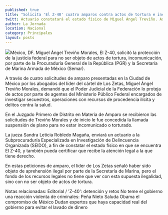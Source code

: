 ```yaml
---
published: true
title: "Solicita 'El Z-40' cuatro amparos contra actos de tortura e incomunicación"
twitt: Actuario constatará el estado físico de Miguel Ángel Treviño. Aseguró en sus peticiones haber sido objeto de aprehensión ilegal por parte de la Marina.
author: La Jornada
location: Nacional
category: Principales
layout: posts
---
```


![](http://i.imgur.com/vrVMiA5m.jpg)México, DF. Miguel Ángel Treviño Morales, El Z-40, solicitó la protección de la justicia federal para no ser objeto de actos de tortura, incomunicación, por parte de la Procuraduría General de la República (PGR) y la Secretaría de Marina Armada de México (Semar).

A través de cuatro solicitudes de amparo presentadas en la Ciudad de México por los abogados del líder del cártel de Los Zetas, Miguel Ángel Treviño Morales, demandó que el Poder Judicial de la Federación lo proteja de actos por parte de agentes del Ministerio Público Federal encargados de investigar secuestros, operaciones con recursos de procedencia ilícita y delitos contra la salud.

En el Juzgado Primero de Distrito en Materia de Amparo se recibieron las solicitudes de Treviño Morales y de inicio le fue concedida la llamada suspensión de plano para no estar incomunicado o torturado.

La jueza Sandra Leticia Robledo Magaña, enviará un actuario a la Subprocuraduría Especializada en Investigación de Delincuencia Organizada (SEIDO), a fin de constatar el estado físico en que se encuentra El Z-40, y también pueda certificar que recibe la atención legal a la que tiene derecho.

En estas peticiones de amparo, el líder de Los Zetas señaló haber sido objeto de aprehensión ilegal por parte de la Secretaría de Marina, pero el fondo de los recursos legales no tiene que ver con esta supuesta ilegalidad, sino con no ser objeto de actos de tortura.

Notas relacionadas:
Editorial / 'Z-40': detención y retos
No teme el gobierno una reacción violenta de criminales: Peña Nieto
Saluda Obama el compromiso de México
Dudan expertos que haya capacidad real del gobierno para evitar el lavado de dinero
